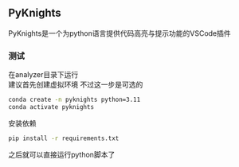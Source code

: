 ## PyKnights  
PyKnights是一个为python语言提供代码高亮与提示功能的VSCode插件   
### 测试  
在analyzer目录下运行  
建议首先创建虚拟环境 不过这一步是可选的  
```bash
conda create -n pyknights python=3.11
conda activate pyknights
```
安装依赖  
```bash
pip install -r requirements.txt
```
之后就可以直接运行python脚本了  
